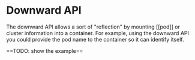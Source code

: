 # Downward API
The downward API allows a sort of "reflection" by mounting [[pod]] or cluster information into a container. For example, using the downward API you could provide the pod name to the container so it can identify itself.

==TODO: show the example==
